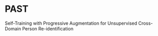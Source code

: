 # PAST
Self-Training with Progressive Augmentation for Unsupervised Cross-Domain Person Re-identification
